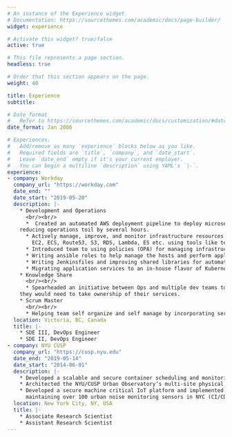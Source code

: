 ```yaml
---
# An instance of the Experience widget.
# Documentation: https://sourcethemes.com/academic/docs/page-builder/
widget: experience

# Activate this widget? true/false
active: true

# This file represents a page section.
headless: true

# Order that this section appears on the page.
weight: 40

title: Experience
subtitle:

# Date format
#   Refer to https://sourcethemes.com/academic/docs/customization/#date-format
date_format: Jan 2006

# Experiences.
#   Add/remove as many `experience` blocks below as you like.
#   Required fields are `title`, `company`, and `date_start`.
#   Leave `date_end` empty if it's your current employer.
#   You can begin a multiline `description` using YAML's `|-`.
experience:
- company: Workday
  company_url: "https://workday.com"
  date_end: ""
  date_start: "2019-05-20"
  description: |-
    * Development and Operations
      <br/><br/>
      *  Created an automated AWS deployment pipeline to deploy microservice application cross account and cross region;
    reducing operations toil by several hours.
      * Actively manage, improve, and monitor infrastructure resources in DC and on AWS including but not limited to
        EC2, ECS, Route53, S3, RDS, Lambda, ES etc. using tools like terraform, wavefront, ELK stack and slack.
      * Introduced team to using policies (OPA) for managing infrastructure giving developers more control over their cloud resources.
      * Writing ansible roles to help manage the hosts and perform application deployment.
      * Writing Jenkinsfiles and improving shared libraries for automated build and deployment of several applications and services using Jenkins.
      * Migrating application services to an in-house flavor of Kubernetes platform.
    * Knowledge Share
      <br/><br/>
      * Spearheaded an initiative between Ops and multiple dev teams to empower the developers with the knowledge
    they would need to take ownership of their services.
    * Scrum Master
      <br/><br/>
      * Helping team self organize and self manage by incorporating servant leadership principles.
  location: Victoria, BC, Canada
  title: |- 
    * SDE III, DevOps Engineer
    * SDE II, DevOps Engineer
- company: NYU CUSP
  company_url: "https://cusp.nyu.edu"
  date_end: "2019-05-14"
  date_start: "2014-06-01"
  description: |-
    * Developed a scalable and secure container scheduling and monitoring infrastructure (PAAS)
    * Architected the NYU/CUSP Urban Observatory’s multi-site physical infrastructure (Distributed Systems, Networking)
    * Developed a secure machine critical IoT platform and implemented a CI/CD framework for deploying and
      maintaining over 100 urban noise monitoring sensors in NYC (CI/CD, IoT)
  location: New York City, NY, USA
  title: |-
    * Associate Research Scientist
    * Assistant Research Scientist
---
```

